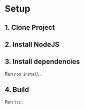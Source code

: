 # Setup
## 1. Clone Project
## 2. Install NodeJS
## 3. Install dependencies
Run `npm install` .
## 4. Build
Run `tsc` .
